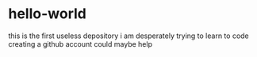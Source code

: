 # hello-world
this is the first useless depository
i am desperately trying to learn to code
creating a github account could maybe help
